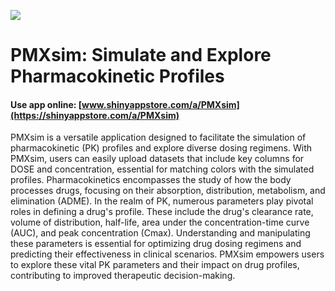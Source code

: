 ![](https://shiny-app-store3.s3.amazonaws.com/approvedapp/s063_0RK2qp1mgR1jfHksHy5o0FkhOF1iy8r1UmEjPT9E_logo_356.jpg)

# PMXsim: Simulate and Explore Pharmacokinetic Profiles

#### Use app online: __[www.shinyappstore.com/a/PMXsim](https://shinyappstore.com/a/PMXsim)__

PMXsim is a versatile application designed to facilitate the simulation of pharmacokinetic (PK) profiles and explore diverse dosing regimens. With PMXsim, users can easily upload datasets that include key columns for DOSE and concentration, essential for matching colors with the simulated profiles. Pharmacokinetics encompasses the study of how the body processes drugs, focusing on their absorption, distribution, metabolism, and elimination (ADME). In the realm of PK, numerous parameters play pivotal roles in defining a drug's profile. These include the drug's clearance rate, volume of distribution, half-life, area under the concentration-time curve (AUC), and peak concentration (Cmax). Understanding and manipulating these parameters is essential for optimizing drug dosing regimens and predicting their effectiveness in clinical scenarios. PMXsim empowers users to explore these vital PK parameters and their impact on drug profiles, contributing to improved therapeutic decision-making.
